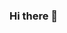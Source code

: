 ### Hi there 👋

<!--
**aleynaer/aleynaer** is a ✨ _special_ ✨ repository because its `README.md` (this file) appears on your GitHub profile.

```python
print("Hello there!")
```

# I'm Aleyna,

- I'm a newbie that who wants to master as a data-bender :seedling:
- I'm currently a Ph.D. student at YTU :star2:
- I'm currently working at DCAT Group as Jr. BI Consultant 

You can reach me there;

- [LinkedIn](www.linkedin.com/in/aleynaer)
- :email: aleyynaer@gmail.com


-->
